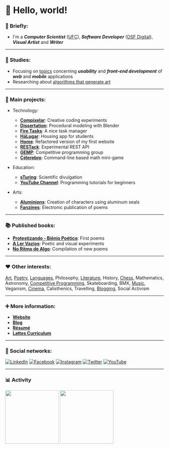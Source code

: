# 👋 Hello, world!

### 📌 Briefly:

- I'm a ***Computer Scientist*** ([UFC](https://github.com/DanielBrito/ufc)), ***Software Developer*** ([OSF Digital](https://osf.digital)), ***Visual Artist*** and ***Writer***

---

### 🎯 Studies:

- Focusing on [topics](https://github.com/DanielBrito/self-learning) concerning ***usability*** and ***front-end development*** of ***web*** and ***mobile*** applications
- Researching about [algorithms that generate art](https://github.com/DanielBrito/generative-design)

---

### 🚀 Main projects:

- Technology:
  - **[Compixelar](https://github.com/DanielBrito/creative-coding-experiments)**: Creative coding experiments
  - **[Dissertation](https://github.com/DanielBrito/monografia)**: Procedural modeling with Blender
  - **[Fire Tasks](https://github.com/DanielBrito/fire-tasks)**: A nice task manager
  - **[HáLugar](https://github.com/HaLugar)**: Housing app for students
  - **[Home](https://github.com/DanielBrito/home)**: Refactored version of my first website
  - **[RESTack](https://github.com/DanielBrito/restack-api)**: Experimental REST API
  - **[GEMP](https://github.com/GEMP-UFC-Crateus)**: Competitive programming group
  - **[Célerebro](https://github.com/DanielBrito/celerebro)**: Command-line based math mini-game
  
- Education:
  - **[sTuring](https://github.com/DanielBrito/sturing)**: Scientific divulgation
  - **[YouTube Channel](https://www.youtube.com/user/59336197)**: Programming tutorials for beginners

- Arts:
  - **[Aluminions](https://www.instagram.com/aluminions.13/)**: Creation of characters using aluminum seals
  - **[Fanzines](https://issuu.com/daniel.brito)**: Electronic publication of poems

---

### 📚 Published books:

- **[Protestizando - Biênio Poético](https://danielbrito.github.io/livros/#protestizando)**: First poems
- **[A Ler Vazios](https://danielbrito.github.io/livros/#a-ler-vazios)**: Poetic and visual experiments
- **[No Ritmo de Algo](https://github.com/DanielBrito/no-ritmo-de-algo)**: Compilation of new poems

---

### ❤️ Other interests:

[Art](https://github.com/DanielBrito/generative-design), [Poetry](https://github.com/DanielBrito/no-ritmo-de-algo), [Languages](https://duome.eu/DanBrito41), Philosophy, [Literature](https://www.skoob.com.br/usuario/1021319-dan), History, [Chess](https://lichess.org/@/danielbrito41), Mathematics, Astronomy, [Competitive Programming](https://github.com/DanielBrito/competitive-programming), Skateboarding, BMX, [Music](https://open.spotify.com/user/xb93kruabsjskn5chjqo127ep), Veganism, [Cinema](https://filmow.com/usuario/daniel_brito/), Calisthenics, Travelling, [Blogging](https://daniel-brito.blogspot.com.br/), Social Activism

---

### :heavy_plus_sign: More information:

- **[Website](https://danielbrito.github.io/)**
- **[Blog](https://daniel-brito.blogspot.com.br/)**
- **[Résumé](https://drive.google.com/file/d/1bOFjCfhoyabvcZ7LXf5T3EtY9h6umsaR/view)**
- **[Lattes Curriculum](http://buscatextual.cnpq.br/buscatextual/visualizacv.do?id=K2184225D8)**

---

### 👥 Social networks:

[![LinkedIn](https://img.shields.io/static/v1?label=&message=LinkedIn%20&color=2867B2&logo=LinkedIn&style=flat-square&logoColor=white)](https://www.linkedin.com/in/daniel-brito)
[![Facebook](https://img.shields.io/static/v1?label=&message=Facebook%20&color=0078FF&logo=Facebook&style=flat-square&logoColor=white)](https://www.facebook.com/daniel.brito.jumper)
[![Instagram](https://img.shields.io/static/v1?label=&message=Instagram%20&color=ff69b4&logo=Instagram&style=flat-square&logoColor=white)](https://www.instagram.com/danielbrito41/)
[![Twitter](https://img.shields.io/static/v1?label=&message=Twitter%20&color=1DA1F2&logo=Twitter&style=flat-square&logoColor=white)](https://twitter.com/danielhbrito)
[![YouTube](https://img.shields.io/static/v1?label=&message=YouTube%20&color=C4302B&logo=YouTube&style=flat-square&logoColor=white)](https://www.youtube.com/channel/UC4y3uq1d7MKDYs1LbI44Vng)

---

### 📊 Activity

<div>
  <img height="170em" src="https://github-readme-stats.vercel.app/api?username=DanielBrito&show_icons=true&theme=monokai"/>
  <img height="170em" src="https://github-readme-stats.vercel.app/api/top-langs/?username=DanielBrito&show_icons=true&layout=compact&theme=monokai"/>
</div>
